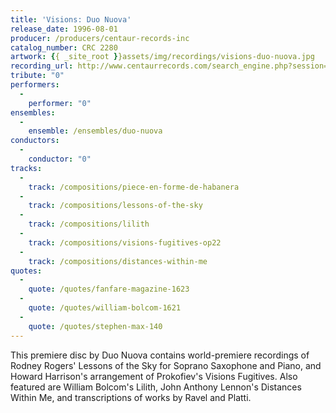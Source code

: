 ```yaml
---
title: 'Visions: Duo Nuova'
release_date: 1996-08-01
producer: /producers/centaur-records-inc
catalog_number: CRC 2280
artwork: {{ _site_root }}assets/img/recordings/visions-duo-nuova.jpg
recording_url: http://www.centaurrecords.com/search_engine.php?session=588641&base_row=5&offset=5&search_string=visions&category=all_categories
tribute: "0"
performers: 
  -
    performer: "0"
ensembles: 
  -
    ensemble: /ensembles/duo-nuova
conductors: 
  -
    conductor: "0"
tracks: 
  -
    track: /compositions/piece-en-forme-de-habanera
  -
    track: /compositions/lessons-of-the-sky
  -
    track: /compositions/lilith
  -
    track: /compositions/visions-fugitives-op22
  -
    track: /compositions/distances-within-me
quotes: 
  -
    quote: /quotes/fanfare-magazine-1623
  -
    quote: /quotes/william-bolcom-1621
  -
    quote: /quotes/stephen-max-140
---
```

This premiere disc by Duo Nuova contains world-premiere recordings of Rodney Rogers' Lessons of the Sky for Soprano Saxophone and Piano, and Howard Harrison's arrangement of Prokofiev's Visions Fugitives. Also featured are William Bolcom's Lilith, John Anthony Lennon's Distances Within Me, and transcriptions of works by Ravel and Platti.